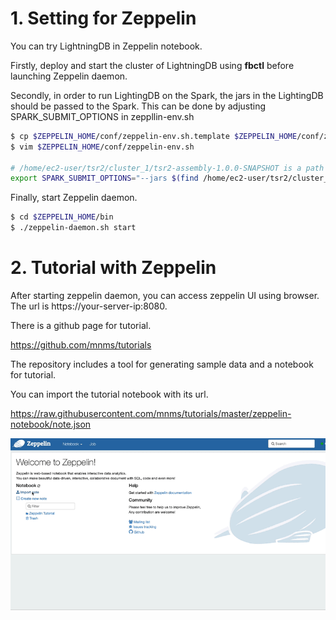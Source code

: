# 1. Setting for Zeppelin 

You can try LightningDB in Zeppelin notebook.

Firstly, deploy and start the cluster of LightningDB using **fbctl** before launching Zeppelin daemon.

Secondly, in order to run LightingDB on the Spark, the jars in the LightingDB should be passed to the Spark.
This can be done by adjusting SPARK_SUBMIT_OPTIONS in zeppllin-env.sh

```bash
$ cp $ZEPPELIN_HOME/conf/zeppelin-env.sh.template $ZEPPELIN_HOME/conf/zeppelin-env.sh
$ vim $ZEPPELIN_HOME/conf/zeppelin-env.sh 

# /home/ec2-user/tsr2/cluster_1/tsr2-assembly-1.0.0-SNAPSHOT is a path in which LightningDB is installed using fbctl. This can be different if you installed LightningDB in different path.
export SPARK_SUBMIT_OPTIONS="--jars $(find /home/ec2-user/tsr2/cluster_1/tsr2-assembly-1.0.0-SNAPSHOT/lib -name 'tsr2*' -o -name 'spark-r2*' -o -name '*jedis*' -o -name 'commons*' -o -name 'jdeferred*' -o -name 'geospark*' -o -name 'gt-*' | tr '\n' ',')
```

Finally, start Zeppelin daemon.

```bash
$ cd $ZEPPELIN_HOME/bin
$ ./zeppelin-daemon.sh start
```

# 2. Tutorial with Zeppelin

After starting zeppelin daemon, you can access zeppelin UI using browser. The url is https://your-server-ip:8080.


There is a github page for tutorial.

https://github.com/mnms/tutorials

The repository includes a tool for generating sample data and a notebook for tutorial.

You can import the tutorial notebook with its url.

https://raw.githubusercontent.com/mnms/tutorials/master/zeppelin-notebook/note.json

![import notebook](images/import_notebook.gif)
